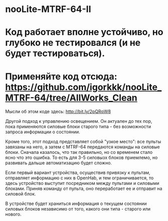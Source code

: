  # nooLite-MTRF-64-II

# Код работает вполне устойчиво, но глубоко не тестировался (и не будет тестироваться). 
# Применяйте код отсюда: https://github.com/igorkkk/nooLite_MTRF-64/tree/AllWorks_Clean

Мысли об этом коде здесь: http://bit.ly/2pQRqW8

Другой подход к управлению освещением. Он актуален до тех пор, пока применяются силовые блоки старого типа - без возможности запроса информации о состоянии. 

Кроме того, этот подход представляет собой "узкое место": все пульты завязаны на него, а затем с MTRF-64 передаются команды на силовые блоки. Сначала казалось, что так правильно, но со временем стало ясно что это ошибка. То есть для 3-5 силовызх блоков приемлемо, но развивать дальше автоматизацию будет сложно. 

Если первый вариант устройства, осуществив привязку к пультам, отправляет информацию с них в OpenHab, и тем ограничивается, то здесь устройство выступит посредником между пультами и силовыми блоками. Приняв команду от пульта, оно переработает ее и отправит на силовой блок. 

В устройстве будет храниться информация о  текущем состоянии силовых блоков независимо от того, какого они типа - старого или нового.  
 
